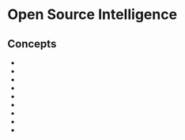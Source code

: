 # Open Source Intelligence

## Concepts

* [](investigating-crypto-crimes-an-introduction)
* [](a-brief-introduction-to-osint)
* [](the-advantages-of-performing-osint-for-threat-intelligence)
* [](osint-information-gathering-types)
* [](hands-on-with-google-maps-performing-geospatial-osint)
* [](the-basics-of-geolocation-for-osint)
* [](top-5-osint-tools-to-fact-check-social-media-content)
* [](what-is-social-media-osint)
* [](digital-images-exif-analysis)